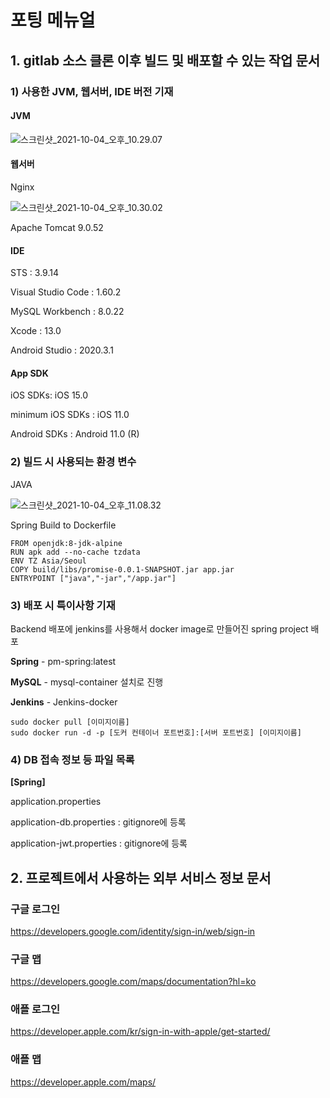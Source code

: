 # 포팅 메뉴얼

## 1. gitlab 소스 클론 이후 빌드 및 배포할 수 있는 작업 문서

### 1) 사용한 JVM, 웹서버, IDE 버전 기재

#### JVM

![스크린샷_2021-10-04_오후_10.29.07](/uploads/63df318f36322b126d5eb0402d669626/스크린샷_2021-10-04_오후_10.29.07.png)

#### 웹서버

Nginx

![스크린샷_2021-10-04_오후_10.30.02](/uploads/6333b14122c557ce0e80da1b55849c3d/스크린샷_2021-10-04_오후_10.30.02.png)

Apache Tomcat 9.0.52

#### IDE

STS : 3.9.14

Visual Studio Code : 1.60.2

MySQL Workbench : 8.0.22

Xcode : 13.0

Android Studio : 2020.3.1

#### App SDK

iOS SDKs: iOS 15.0

minimum iOS SDKs : iOS 11.0

Android SDKs : Android 11.0 (R)

### 2) 빌드 시 사용되는 환경 변수

JAVA 

![스크린샷_2021-10-04_오후_11.08.32](/uploads/af84d0327698140d90c165918f17c04d/스크린샷_2021-10-04_오후_11.08.32.png)

Spring Build to Dockerfile
```
FROM openjdk:8-jdk-alpine
RUN apk add --no-cache tzdata
ENV TZ Asia/Seoul
COPY build/libs/promise-0.0.1-SNAPSHOT.jar app.jar
ENTRYPOINT ["java","-jar","/app.jar"]
```



### 3) 배포 시 특이사항 기재


Backend 배포에 jenkins를 사용해서 docker image로 만들어진 spring project 배포

**Spring** - pm-spring:latest

**MySQL** - mysql-container 설치로 진행

**Jenkins** - Jenkins-docker

```
sudo docker pull [이미지이름]
sudo docker run -d -p [도커 컨테이너 포트번호]:[서버 포트번호] [이미지이름]
```

### 4) DB 접속 정보 등 파일 목록

**[Spring]**

application.properties

application-db.properties : gitignore에 등록

application-jwt.properties : gitignore에 등록



## 2. 프로젝트에서 사용하는 외부 서비스 정보 문서

### 구글 로그인 

https://developers.google.com/identity/sign-in/web/sign-in

### 구글 맵

https://developers.google.com/maps/documentation?hl=ko

### 애플 로그인

https://developer.apple.com/kr/sign-in-with-apple/get-started/

### 애플 맵

https://developer.apple.com/maps/
